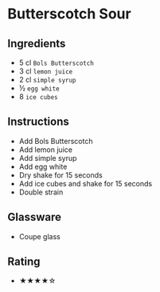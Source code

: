 # Butterscotch Sour

## Ingredients
- 5 cl `Bols Butterscotch`
- 3 cl `lemon juice`
- 2 cl `simple syrup`
- ½ `egg white`
- 8 `ice cubes`

## Instructions
- Add Bols Butterscotch
- Add lemon juice
- Add simple syrup
- Add egg white
- Dry shake for 15 seconds
- Add ice cubes and shake for 15 seconds
- Double strain

## Glassware
- Coupe glass

## Rating
- ★★★★☆